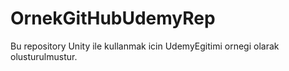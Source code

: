 # OrnekGitHubUdemyRep
Bu repository Unity ile kullanmak icin UdemyEgitimi ornegi olarak olusturulmustur.
